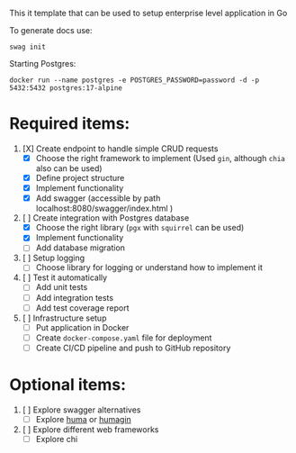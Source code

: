 This it template that can be used to setup enterprise level application in Go

To generate docs use:
```shell
swag init
```

Starting Postgres:
```shell
docker run --name postgres -e POSTGRES_PASSWORD=password -d -p 5432:5432 postgres:17-alpine
```

# Required items:
1. [X] Create endpoint to handle simple CRUD requests
   - [X] Choose the right framework to implement (Used `gin`, although `chia` also can be used)
   - [X] Define project structure
   - [X] Implement functionality
   - [X] Add swagger (accessible by path localhost:8080/swagger/index.html )
2. [ ] Create integration with Postgres database
   - [X] Choose the right library (`pgx` with `squirrel` can be used)
   - [X] Implement functionality
   - [ ] Add database migration
3. [ ] Setup logging
   - [ ] Choose library for logging or understand how to implement it
4. [ ] Test it automatically
   - [ ] Add unit tests
   - [ ] Add integration tests
   - [ ] Add test coverage report
5. [ ] Infrastructure setup
   - [ ] Put application in Docker
   - [ ] Create `docker-compose.yaml` file for deployment
   - [ ] Create CI/CD pipeline and push to GitHub repository

# Optional items:
1. [ ] Explore swagger alternatives
   - [ ] Explore [huma](https://github.com/danielgtaylor/huma) or [humagin](https://pkg.go.dev/github.com/danielgtaylor/huma/v2/adapters/humagin)
2. [ ] Explore different web frameworks
   - [ ] Explore chi
